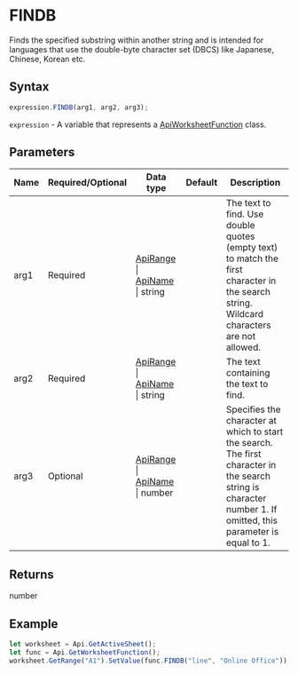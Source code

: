 # FINDB

Finds the specified substring within another string and is intended for languages that use the double-byte character set (DBCS) like Japanese, Chinese, Korean etc.

## Syntax

```javascript
expression.FINDB(arg1, arg2, arg3);
```

`expression` - A variable that represents a [ApiWorksheetFunction](../ApiWorksheetFunction.md) class.

## Parameters

| **Name** | **Required/Optional** | **Data type** | **Default** | **Description** |
| ------------- | ------------- | ------------- | ------------- | ------------- |
| arg1 | Required | [ApiRange](../../ApiRange/ApiRange.md) \| [ApiName](../../ApiName/ApiName.md) \| string |  | The text to find. Use double quotes (empty text) to match the first character in the search string. Wildcard characters are not allowed. |
| arg2 | Required | [ApiRange](../../ApiRange/ApiRange.md) \| [ApiName](../../ApiName/ApiName.md) \| string |  | The text containing the text to find. |
| arg3 | Optional | [ApiRange](../../ApiRange/ApiRange.md) \| [ApiName](../../ApiName/ApiName.md) \| number |  | Specifies the character at which to start the search. The first character in the search string is character number 1. If omitted, this parameter is equal to 1. |

## Returns

number

## Example



```javascript editor-xlsx
let worksheet = Api.GetActiveSheet();
let func = Api.GetWorksheetFunction();
worksheet.GetRange("A1").SetValue(func.FINDB("line", "Online Office"));
```
